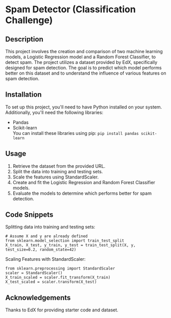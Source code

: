 # Spam Detector (Classification Challenge)

## Description  
This project involves the creation and comparison of two machine learning models, a Logistic Regression model and a Random Forest Classifier, to detect spam. The project utilizes a dataset provided by EdX, specifically designed for spam detection. The goal is to predict which model performs better on this dataset and to understand the influence of various features on spam detection.  

## Installation
To set up this project, you'll need to have Python installed on your system. Additionally, you'll need the following libraries:  

- Pandas
- Scikit-learn  
You can install these libraries using pip:
`pip install pandas scikit-learn`

## Usage
1. Retrieve the dataset from the provided URL.
2. Split the data into training and testing sets.
3. Scale the features using StandardScaler.
4. Create and fit the Logistic Regression and Random Forest Classifier models.
5. Evaluate the models to determine which performs better for spam detection.

## Code Snippets

Splitting data into training and testing sets:  
```
# Assume X and y are already defined  
from sklearn.model_selection import train_test_split  
X_train, X_test, y_train, y_test = train_test_split(X, y, test_size=0.2, random_state=42)
```

Scaling Features with StandardScaler:  
```
from sklearn.preprocessing import StandardScaler  
scaler = StandardScaler()  
X_train_scaled = scaler.fit_transform(X_train)  
X_test_scaled = scaler.transform(X_test)
```

## Acknowledgements
Thanks to EdX for providing starter code and dataset.
